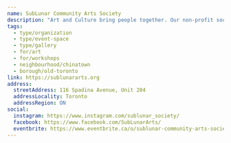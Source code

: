 ```yaml
---
name: SubLunar Community Arts Society
description: "Art and Culture bring people together. Our non-profit society works to facilitate that. We tackle the issue of social isolation by offering participatory, low-barrier access to artistic production, tools and knowledge in a community setting."
tags:
  - type/organization
  - type/event-space
  - type/gallery
  - for/art
  - for/workshops
  - neighbourhood/chinatown
  - borough/old-toronto
link: https://sublunararts.org
address:
  streetAddress: 116 Spadina Avenue, Unit 204
  addressLocality: Toronto
  addressRegion: ON
social:
  instagram: https://www.instagram.com/sublunar_society/
  facebook: https://www.facebook.com/SubLunarArts/
  eventbrite: https://www.eventbrite.ca/o/sublunar-community-arts-society-116766214731
---
```


